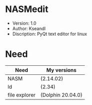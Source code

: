 # NASMedit

* Version: 1.0
* Author: KseandI
* Discription: PyQt text editor for linux

# Need
Need | My versions
--- | ---
NASM | (2.14.02)
ld | (2.34)
file explorer | (Dolphin 20.04.0)
